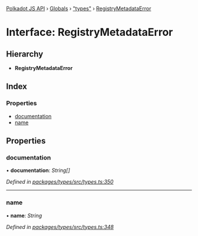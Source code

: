 [Polkadot JS API](../README.md) › [Globals](../globals.md) › ["types"](../modules/_types_.md) › [RegistryMetadataError](_types_.registrymetadataerror.md)

# Interface: RegistryMetadataError

## Hierarchy

* **RegistryMetadataError**

## Index

### Properties

* [documentation](_types_.registrymetadataerror.md#documentation)
* [name](_types_.registrymetadataerror.md#name)

## Properties

###  documentation

• **documentation**: *String[]*

*Defined in [packages/types/src/types.ts:350](https://github.com/polkadot-js/api/blob/7b9a11ac25/packages/types/src/types.ts#L350)*

___

###  name

• **name**: *String*

*Defined in [packages/types/src/types.ts:348](https://github.com/polkadot-js/api/blob/7b9a11ac25/packages/types/src/types.ts#L348)*

